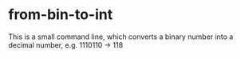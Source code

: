 # from-bin-to-int
This is a small command line, which converts a binary number into a decimal number, e.g. 1110110 -> 118
